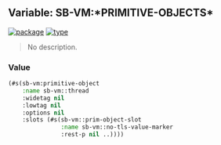 ## Variable: SB-VM:\*PRIMITIVE-OBJECTS\*
[![package](https://img.shields.io/badge/Package-SB--VM-5f9ea0.svg?style=social&colorA=999999)](../) [![type](https://img.shields.io/badge/Type-Variable-5f9ea0.svg?style=social&colorA=999999)](../#variable) 

> No description.

### Value
```cl
(#s(sb-vm:primitive-object
    :name sb-vm::thread
    :widetag nil
    :lowtag nil
    :options nil
    :slots (#s(sb-vm::prim-object-slot
               :name sb-vm::no-tls-value-marker
               :rest-p nil ..))))
```
